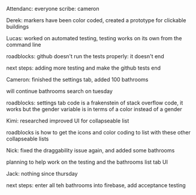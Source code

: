 Attendanc: everyone
scribe: cameron

Derek: markers have been color coded, created a prototype for clickable buildings


Lucas: worked on automated testing, testing works on its own from the command line

roadblocks: github doesn't run the tests properly: it doesn't end

next steps: adding more testing and make the github tests end


Cameron: finished the settings tab, added 100 bathrooms

will continue bathrooms search on tuesday

roadblocks: settings tab code is a frakenstein of stack overflow code, it works but the gender variable is in terms of a color instead of a gender


Kimi: researched improved UI for collapseable list

roadblocks is how to get the icons and color coding to list with these other collapseable lists


Nick: fixed the draggability issue again, and added some bathrooms

planning to help work on the testing and the bathrooms list tab UI


Jack: nothing since thursday

next steps: enter all teh bathrooms into firebase, add acceptance testing
